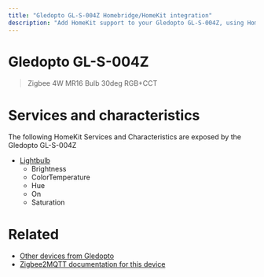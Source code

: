 ```yaml
---
title: "Gledopto GL-S-004Z Homebridge/HomeKit integration"
description: "Add HomeKit support to your Gledopto GL-S-004Z, using Homebridge, Zigbee2MQTT and homebridge-z2m."
---
```

<!---
This file has been GENERATED using src/docgen/docgen.ts
DO NOT EDIT THIS FILE MANUALLY!
-->
# Gledopto GL-S-004Z
> Zigbee 4W MR16 Bulb 30deg RGB+CCT


# Services and characteristics
The following HomeKit Services and Characteristics are exposed by
the Gledopto GL-S-004Z

* [Lightbulb](../../light.md)
  * Brightness
  * ColorTemperature
  * Hue
  * On
  * Saturation


# Related
* [Other devices from Gledopto](../index.md#gledopto)
* [Zigbee2MQTT documentation for this device](https://www.zigbee2mqtt.io/devices/GL-S-004Z.html)
